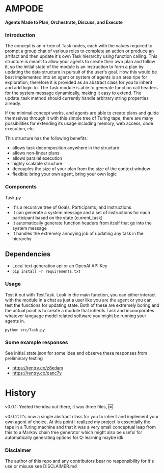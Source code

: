 # AMPODE
**Agents Made to Plan, Orchestrate, Discuss, and Execute**

### Introduction

The concept is an n-tree of Task nodes, each with the values required to prompt a group chat of various roles to complete an action or produce an artifact and then update it's own Task hierarchy using function calling.  This structure is meant to allow your agents to create their own plan and follow it, so the initial state of the module is an instruction to form a plan by updating the data structure in pursuit of the user's goal.  How this would be best implemented into an agent or system of agents is an area ripe for exploration, therefore it is provided as an abstract class for you to inherit and add logic to.  The Task module is able to generate function call headers for the system message dynamically, making it easy to extend.  The update_task method should currently handle arbitrary string properties already.

If the minimal concept works, and agents are able to create plans and guide themselves through it with this simple tree of Turing tape, there are many possibilities for extending its usage including memory, web access, code execution, etc.

This structure has the following benefits:
 - allows task decomposition anywhere in the structure
 - allows non-linear plans
 - allows parallel execution
 - highly scalable structure
 - decouples the size of your plan from the size of the context window
 - flexible: bring your own agent, bring your own logic

### Components
Task.py
- It's a recursive tree of Goals, Participants, and Instructions. 
- It can generate a system message and a set of instructions for each participant based on the state (current_task)
- It automatically generate function headers from itself that go into the system message
- It handles the extremely annoying job of updating any task in the hierarchy

## Dependencies

- Local text generation api or an OpenAI API Key
- ```pip install -r requirements.txt```


### Usage
Test it out with TestTask.  Look in the main function, you can either interact with the module in a chat as just a user like you are the agent or you can test the functions for updating state.  Both of these are extremely boring and the actual point is to create a module that inherits Task and incoorporates whatever language model related software you might be running your agents in.

```python src/Task.py```

### Some example responses
See initial_state.json for some idea
and observe these responses from preliminary testing
- https://rentry.co/z8edam
- https://rentry.co/qanc7y


# History


v0.0.1:
  Yeeted the idea out there, it was three files, :ok:


v0.0.2:
  It's now a single abstract class for you to inherit and implement your own agent of choice.  At this point I realized my project is essentially the tape in a Turing machine and that it was a very small conceptual leap from this to a Markov chain tree generator which might also be useful for automatically generating options for Q-learning maybe idk


### Disclaimer 
The author of this repo and any contributors bear no responsibility for it's use or misuse see DISCLAIMER.md
